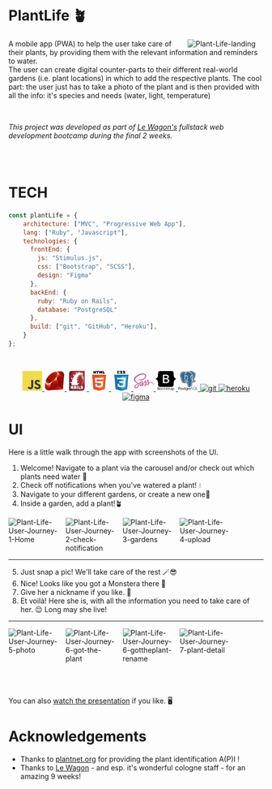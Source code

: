 # PlantLife 🪴
<img src='https://i.postimg.cc/4dtXdmcf/Plant-Life-landing.png' border='0' alt='Plant-Life-landing' align="right" width="150" style="margin-left:20px"/>
<p>
  A mobile app (PWA) to help the user take care of their plants, by providing them with the relevant information and reminders to water. </br>
  The user can create digital counter-parts to their different real-world gardens (i.e. plant locations) in which to add the respective plants. The cool part: the user just has to take a photo of the plant and is then provided with all the info: it's species and needs (water, light, temperature)
</p>
<br>
<p>

<em>This project was developed as part of [Le Wagon's](https://www.lewagon.com/de) fullstack web development bootcamp during the final 2 weeks.</em></p>

<br>



<br>

# TECH

<p>

```javascript
const plantLife = {
    architecture: ["MVC", "Progressive Web App"],
    lang: ["Ruby", "Javascript"],
    technologies: {
      frontEnd: {
        js: "Stimulus.js",
        css: ["Bootstrap", "SCSS"],
        design: "Figma"
      },
      backEnd: {
        ruby: "Ruby on Rails",
        database: "PostgreSQL"
      },
      build: ["git", "GitHub", "Heroku"],
    }
};
```
</p>

<br>

<p align="center">
<!-- Tech Icons -->
  <!-- JavaScript -->
  <a href="https://developer.mozilla.org/en-US/docs/Web/JavaScript" target="_blank" rel="noreferrer">
    <img src="https://raw.githubusercontent.com/devicons/devicon/master/icons/javascript/javascript-original.svg" alt="javascript" width="40" height="40"/>
  </a>
  <!-- Ruby -->
  <a href="https://www.ruby-lang.org/en/" target="_blank" rel="noreferrer">
    <img src="https://raw.githubusercontent.com/devicons/devicon/master/icons/ruby/ruby-original.svg" alt="ruby" width="40" height="40"/>
  </a>
  <!-- Rails -->
  <a href="https://rubyonrails.org" target="_blank" rel="noreferrer">
    <img src="https://raw.githubusercontent.com/devicons/devicon/master/icons/rails/rails-original-wordmark.svg" alt="rails" width="40" height="40"/>
  </a>
  <!-- HTML -->
  <a href="https://www.w3.org/html/" target="_blank" rel="noreferrer">
    <img src="https://raw.githubusercontent.com/devicons/devicon/master/icons/html5/html5-original-wordmark.svg" alt="html5" width="40" height="40"/>
  </a>
  <!--CSS  -->
  <a href="https://www.w3schools.com/css/" target="_blank" rel="noreferrer">
    <img src="https://raw.githubusercontent.com/devicons/devicon/master/icons/css3/css3-original-wordmark.svg" alt="css3" width="40" height="40"/>
  </a>
  <!-- SASS -->
  <a href="https://sass-lang.com" target="_blank" rel="noreferrer">
    <img src="https://raw.githubusercontent.com/devicons/devicon/master/icons/sass/sass-original.svg" alt="sass" width="40" height="40"/>
  </a>
  <!-- Bootstrap  -->
  <a href="https://getbootstrap.com" target="_blank" rel="noreferrer">
    <img src="https://raw.githubusercontent.com/devicons/devicon/master/icons/bootstrap/bootstrap-plain-wordmark.svg" alt="bootstrap" width="40"      height="40"/>
    <!-- PostreSQL -->
    <a href="https://www.postgresql.org" target="_blank" rel="noreferrer">
      <img src="https://raw.githubusercontent.com/devicons/devicon/master/icons/postgresql/postgresql-original-wordmark.svg" alt="postgresql" width="40" height="40"/>
    </a>
  </a>
  <!-- Git -->
  <a href="https://git-scm.com/" target="_blank" rel="noreferrer">
    <img src="https://www.vectorlogo.zone/logos/git-scm/git-scm-icon.svg" alt="git" width="40" height="40"/>
  </a>
  <!-- Heroku -->
  <a href="https://heroku.com" target="_blank" rel="noreferrer">
    <img src="https://www.vectorlogo.zone/logos/heroku/heroku-icon.svg" alt="heroku" width="40" height="40"/>
  </a>
  <!-- Figma -->
  <a href="https://www.figma.com/" target="_blank" rel="noreferrer">
    <img src="https://www.vectorlogo.zone/logos/figma/figma-icon.svg" alt="figma" width="40" height="40"/>
  </a>

<br>

# UI
Here is a little walk through the app with screenshots of the UI.

1. Welcome! Navigate to a plant via the carousel and/or check out which plants need water 🥵
2. Check off notifications when you've watered a plant! 💧
3. Navigate to your different gardens, or create a new one🏡
4. Inside a garden, add a plant!🪴


<!-- images -->
  <img src="https://i.postimg.cc/PrjF4rq9/Plant-Life-User-Journey-1-Home.png" alt="Plant-Life-User-Journey-1-Home" align="left" width="20%" style="margin-right: 12px"/>

  <img src="https://i.postimg.cc/52P7bBmW/Plant-Life-User-Journey-2-check-notification.png" alt="Plant-Life-User-Journey-2-check-notification" align="left" width="20%" style="margin-right: 12px" />

  <img src="https://i.postimg.cc/cJ2F8djD/Plant-Life-User-Journey-3-gardens.png" alt="Plant-Life-User-Journey-3-gardens" align="left" width="20%" style="margin-right: 12px"/>

  <img src="https://i.postimg.cc/KvDpsSkz/Plant-Life-User-Journey-4-upload.png" alt="Plant-Life-User-Journey-4-upload" align="left" width="20%" style="margin-right: 12px" />

  <br clear="left"/>

----

  5. Just snap a pic! We'll take care of the rest 🪄😎
  6. Nice! Looks like you got a Monstera there 🌿
  7. Give her a nickname if you like. 👾
  8. Et voilà! Here she is, with all the information you need to take care of her. 😌 Long may she live!
----


  <img src="https://i.postimg.cc/qqdQjjpy/Plant-Life-User-Journey-5-photo.png" alt="Plant-Life-User-Journey-5-photo" align="left" width="20%" style="margin-right: 12px" />

  <img src="https://i.postimg.cc/jSqgpgPh/Plant-Life-User-Journey-6-got-the-plant.png" alt="Plant-Life-User-Journey-6-got-the-plant" align="left" width="20%" style="margin-right: 12px" />

  <img src="https://i.postimg.cc/R0NPFWP6/Plant-Life-User-Journey-6-gottheplant-rename.png" alt="Plant-Life-User-Journey-6-gottheplant-rename" align="left" width="20%" style="margin-right: 12px" />


  <img src="https://i.postimg.cc/4dcB6rRX/Plant-Life-User-Journey-7-plant-detail.png" alt="Plant-Life-User-Journey-7-plant-detail" align="left" width="20%" />

<br clear="left"/>
<br><br><br>

You can also [watch the presentation](https://youtu.be/YQdPDi8R3O8?t=598) if you like. 🖥


# Acknowledgements
- Thanks to [plantnet.org](https://plantnet.org/en/) for providing the plant identification A(P)I !
- Thanks to [Le Wagon](https://www.lewagon.com/de)  - and esp. it's wonderful cologne staff - for an amazing 9 weeks!
